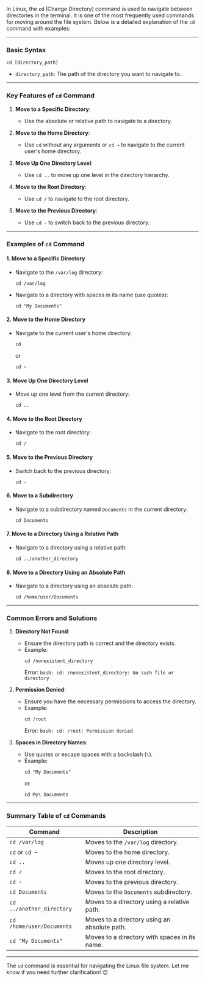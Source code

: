 In Linux, the **`cd`** (Change Directory) command is used to navigate between directories in the terminal. It is one of the most frequently used commands for moving around the file system. Below is a detailed explanation of the `cd` command with examples:

---

### **Basic Syntax**

```
cd [directory_path]
```

- `directory_path`: The path of the directory you want to navigate to.

---

### **Key Features of `cd` Command**

1. **Move to a Specific Directory**:

   - Use the absolute or relative path to navigate to a directory.

2. **Move to the Home Directory**:

   - Use `cd` without any arguments or `cd ~` to navigate to the current user's home directory.

3. **Move Up One Directory Level**:

   - Use `cd ..` to move up one level in the directory hierarchy.

4. **Move to the Root Directory**:

   - Use `cd /` to navigate to the root directory.

5. **Move to the Previous Directory**:
   - Use `cd -` to switch back to the previous directory.

---

### **Examples of `cd` Command**

#### 1. **Move to a Specific Directory**

- Navigate to the `/var/log` directory:

  ```
  cd /var/log
  ```

- Navigate to a directory with spaces in its name (use quotes):
  ```
  cd "My Documents"
  ```

#### 2. **Move to the Home Directory**

- Navigate to the current user's home directory:
  ```
  cd
  ```
  or
  ```
  cd ~
  ```

#### 3. **Move Up One Directory Level**

- Move up one level from the current directory:
  ```
  cd ..
  ```

#### 4. **Move to the Root Directory**

- Navigate to the root directory:
  ```
  cd /
  ```

#### 5. **Move to the Previous Directory**

- Switch back to the previous directory:
  ```
  cd -
  ```

#### 6. **Move to a Subdirectory**

- Navigate to a subdirectory named `Documents` in the current directory:
  ```
  cd Documents
  ```

#### 7. **Move to a Directory Using a Relative Path**

- Navigate to a directory using a relative path:
  ```
  cd ../another_directory
  ```

#### 8. **Move to a Directory Using an Absolute Path**

- Navigate to a directory using an absolute path:
  ```
  cd /home/user/Documents
  ```

---

### **Common Errors and Solutions**

1. **Directory Not Found**:

   - Ensure the directory path is correct and the directory exists.
   - Example:
     ```
     cd /nonexistent_directory
     ```
     Error: `bash: cd: /nonexistent_directory: No such file or directory`

2. **Permission Denied**:

   - Ensure you have the necessary permissions to access the directory.
   - Example:
     ```
     cd /root
     ```
     Error: `bash: cd: /root: Permission denied`

3. **Spaces in Directory Names**:
   - Use quotes or escape spaces with a backslash (`\`).
   - Example:
     ```
     cd "My Documents"
     ```
     or
     ```
     cd My\ Documents
     ```

---

### **Summary Table of `cd` Commands**

| Command                   | Description                                   |
| ------------------------- | --------------------------------------------- |
| `cd /var/log`             | Moves to the `/var/log` directory.            |
| `cd` or `cd ~`            | Moves to the home directory.                  |
| `cd ..`                   | Moves up one directory level.                 |
| `cd /`                    | Moves to the root directory.                  |
| `cd -`                    | Moves to the previous directory.              |
| `cd Documents`            | Moves to the `Documents` subdirectory.        |
| `cd ../another_directory` | Moves to a directory using a relative path.   |
| `cd /home/user/Documents` | Moves to a directory using an absolute path.  |
| `cd "My Documents"`       | Moves to a directory with spaces in its name. |

---

The `cd` command is essential for navigating the Linux file system. Let me know if you need further clarification! 😊
